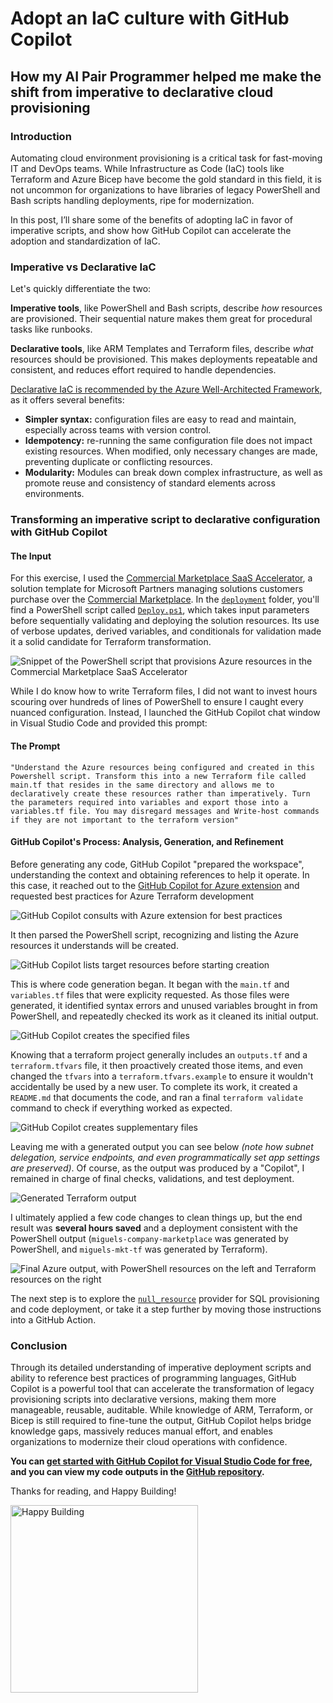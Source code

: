 # Adopt an IaC culture with GitHub Copilot
## How my AI Pair Programmer helped me make the shift from imperative to declarative cloud provisioning

### Introduction
Automating cloud environment provisioning is a critical task for fast-moving IT and DevOps teams. While Infrastructure as Code (IaC) tools like Terraform and Azure Bicep have become the gold standard in this field, it is not uncommon for organizations to have libraries of legacy PowerShell and Bash scripts handling deployments, ripe for modernization. 

In this post, I’ll share some of the benefits of adopting IaC in favor of imperative scripts, and show how GitHub Copilot can accelerate the adoption and standardization of IaC.

### Imperative vs Declarative IaC
Let's quickly differentiate the two:

**Imperative tools**, like PowerShell and Bash scripts, describe *how* resources are provisioned. Their sequential nature makes them great for procedural tasks like runbooks. 

**Declarative tools**, like ARM Templates and Terraform files, describe *what* resources should be provisioned. This makes deployments repeatable and consistent, and reduces effort required to handle dependencies.

[Declarative IaC is recommended by the Azure Well-Architected Framework](https://learn.microsoft.com/en-us/azure/well-architected/operational-excellence/infrastructure-as-code-design#prefer-declarative-over-imperative-tools), as it offers several benefits:

- **Simpler syntax:** configuration files are easy to read and maintain, especially across teams with version control.
- **Idempotency:** re-running the same configuration file does not impact existing resources. When modified, only necessary changes are made, preventing duplicate or conflicting resources.
- **Modularity:** Modules can break down complex infrastructure, as well as promote reuse and consistency of standard elements across environments.

### Transforming an imperative script to declarative configuration with GitHub Copilot
#### The Input
For this exercise, I used the [Commercial Marketplace SaaS Accelerator](https://github.com/Azure/Commercial-Marketplace-SaaS-Accelerator), a solution template for Microsoft Partners managing solutions customers purchase over the [Commercial Marketplace](https://azuremarketplace.microsoft.com/en-US/). In the [`deployment`](https://github.com/Azure/Commercial-Marketplace-SaaS-Accelerator/tree/main/deployment) folder, you'll find a PowerShell script called [`Deploy.ps1`](https://github.com/Azure/Commercial-Marketplace-SaaS-Accelerator/blob/main/deployment/Deploy.ps1), which takes input parameters before sequentially validating and deploying the solution resources. Its use of verbose updates, derived variables, and conditionals for validation made it a solid candidate for Terraform transformation.

![Snippet of the PowerShell script that provisions Azure resources in the Commercial Marketplace SaaS Accelerator](../assets/images/2025-07-11-Adopting-IaC-with-GitHub-Copilot/powershell_snippet.png)

While I do know how to write Terraform files, I did not want to invest hours scouring over hundreds of lines of PowerShell to ensure I caught every nuanced configuration. Instead, I launched the GitHub Copilot chat window in Visual Studio Code and provided this prompt:

#### The Prompt
` "Understand the Azure resources being configured and created in this Powershell script. Transform this into a new Terraform file called main.tf that resides in the same directory and allows me to declaratively create these resources rather than imperatively. Turn the parameters required into variables and export those into a variables.tf file. You may disregard messages and Write-host commands if they are not important to the terraform version" `

#### GitHub Copilot's Process: Analysis, Generation, and Refinement
Before generating any code, GitHub Copilot "prepared the workspace", understanding the context and obtaining references to help it operate. In this case, it reached out to the [GitHub Copilot for Azure extension](https://learn.microsoft.com/en-us/azure/developer/github-copilot-azure/get-started) and requested best practices for Azure Terraform development

![GitHub Copilot consults with Azure extension for best practices](../assets/images/2025-07-11-Adopting-IaC-with-GitHub-Copilot/copilot_azure_plugin.png)

It then parsed the PowerShell script, recognizing and listing the Azure resources it understands will be created. 

![GitHub Copilot lists target resources before starting creation](../assets/images/2025-07-11-Adopting-IaC-with-GitHub-Copilot/copilot_resource_inventory.png)

This is where code generation began. It began with the `main.tf` and `variables.tf` files that were explicity requested. As those files were generated, it identified syntax errors and unused variables brought in from PowerShell, and repeatedly checked its work as it cleaned its initial output. 

![GitHub Copilot creates the specified files](../assets/images/2025-07-11-Adopting-IaC-with-GitHub-Copilot/copilot_creates_target_files.png)

Knowing that a terraform project generally includes an `outputs.tf` and a `terraform.tfvars` file, it then proactively created those items, and even changed the `tfvars` into a `terraform.tfvars.example` to ensure it wouldn't accidentally be used by a new user. To complete its work, it created a `README.md` that documents the code, and ran a final `terraform validate` command to check if everything worked as expected.

![GitHub Copilot creates supplementary files](../assets/images/2025-07-11-Adopting-IaC-with-GitHub-Copilot/copilot_creates_additional_files.png)

Leaving me with a generated output you can see below *(note how subnet delegation, service endpoints, and even programmatically set app settings are preserved)*. Of course, as the output was produced by a "Copilot", I remained in charge of final checks, validations, and test deployment. 

![Generated Terraform output](../assets/images/2025-07-11-Adopting-IaC-with-GitHub-Copilot/terraform_output.png)

I ultimately applied a few code changes to clean things up, but the end result was **several hours saved** and a deployment consistent with the PowerShell output (`miguels-company-marketplace` was generated by PowerShell, and `miguels-mkt-tf` was generated by Terraform).

![Final Azure output, with PowerShell resources on the left and Terraform resources on the right](../assets/images/2025-07-11-Adopting-IaC-with-GitHub-Copilot/final_azure_output.png)

The next step is to explore the [`null_resource`](https://registry.terraform.io/providers/hashicorp/null/latest/docs) provider for SQL provisioning and code deployment, or take it a step further by moving those instructions into a GitHub Action.

### Conclusion
Through its detailed understanding of imperative deployment scripts and ability to reference best practices of programming languages, GitHub Copilot is a powerful tool that can accelerate the transformation of legacy provisioning scripts into declarative versions, making them more manageable, reusable, auditable. While knowledge of ARM, Terraform, or Bicep is still required to fine-tune the output, GitHub Copilot helps bridge knowledge gaps, massively reduces manual effort, and enables organizations to modernize their cloud operations with confidence.

**You can [get started with GitHub Copilot for Visual Studio Code for free](https://code.visualstudio.com/docs/copilot/overview), and you can view my code outputs in the [GitHub repository](https://github.com/miguelarcilla/Commercial-Marketplace-SaaS-Accelerator/tree/terraform/deployment/terraform).**

Thanks for reading, and Happy Building!

<img src="../assets/images/happy-building.png" alt="Happy Building" width="300"/>